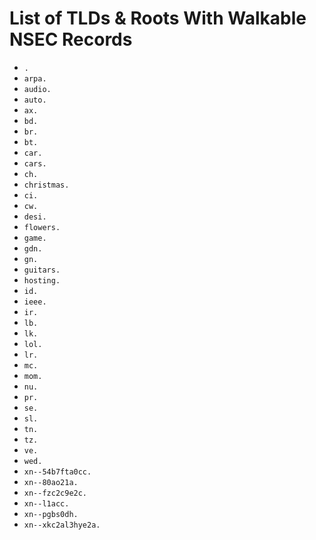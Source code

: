 # List of TLDs & Roots With Walkable NSEC Records

* `.`
* `arpa.`
* `audio.`
* `auto.`
* `ax.`
* `bd.`
* `br.`
* `bt.`
* `car.`
* `cars.`
* `ch.`
* `christmas.`
* `ci.`
* `cw.`
* `desi.`
* `flowers.`
* `game.`
* `gdn.`
* `gn.`
* `guitars.`
* `hosting.`
* `id.`
* `ieee.`
* `ir.`
* `lb.`
* `lk.`
* `lol.`
* `lr.`
* `mc.`
* `mom.`
* `nu.`
* `pr.`
* `se.`
* `sl.`
* `tn.`
* `tz.`
* `ve.`
* `wed.`
* `xn--54b7fta0cc.`
* `xn--80ao21a.`
* `xn--fzc2c9e2c.`
* `xn--l1acc.`
* `xn--pgbs0dh.`
* `xn--xkc2al3hye2a.`
